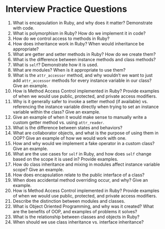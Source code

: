 # Interview Practice Questions

1. What is encapsulation in Ruby, and why does it matter? Demonstrate with code.
2. What is polymorphism in Ruby? How do we implement it in code?
3. How do we control access to methods in Ruby?
4. How does inheritance work in Ruby? When would inheritance be appropriate?
5. What are getter and setter methods in Ruby? How do we create them?
6. What is the difference between instance methods and class methods?
7. What is `self`? Demonstrate how it is used.
8. What are modules? When is it appropriate to use them?
9. What is the `attr_accessor` method, and why wouldn’t we want to just add `attr_accessor` methods for every instance variable in our class? Give an example.
10. How is Method Access Control implemented in Ruby? Provide examples of when we would use public, protected, and private access modifiers.
11. Why is it generally safer to invoke a setter method (if available) vs. referencing the instance variable directly when trying to set an instance variable within the class? Give an example.
12. Give an example of when it would make sense to manually write a custom getter method vs. using `attr_reader`.
13. What is the difference between states and behaviors?
14. What are collaborator objects, and what is the purpose of using them in OOP? Give an example of how we would work with one.
15. How and why would we implement a fake operator in a custom class? Give an example.
16. What are the use cases for `self` in Ruby, and how does `self` change based on the scope it is used in? Provide examples.
17. How do class inheritance and mixing in modules affect instance variable scope? Give an example.
18. How does encapsulation relate to the public interface of a class?
19. When does accidental method overriding occur, and why? Give an example.
20. How is Method Access Control implemented in Ruby? Provide examples of when we would use public, protected, and private access modifiers.
21. Describe the distinction between modules and classes.
22. What is Object Oriented Programming, and why was it created? What are the benefits of OOP, and examples of problems it solves?
23. What is the relationship between classes and objects in Ruby?
24. When should we use class inheritance vs. interface inheritance?